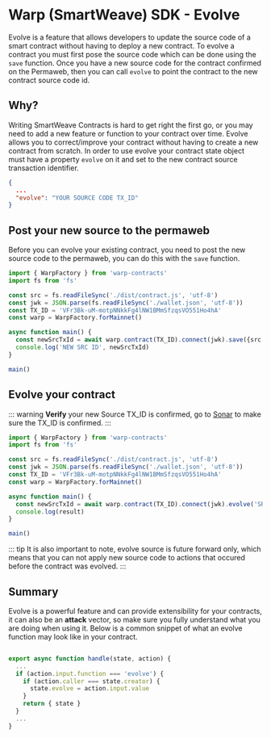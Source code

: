 # Warp (SmartWeave) SDK - Evolve

Evolve is a feature that allows developers to update the source code of a smart contract without having to deploy a new contract. To evolve a contract you must first pose the source code which can be done using the `save` function. Once you have a new source code for the contract confirmed on the Permaweb, then you can call `evolve` to point the contract to the new contract source code id.

## Why?

Writing SmartWeave Contracts is hard to get right the first go, or you may need to add a new feature or function to your contract over time. Evolve allows you to correct/improve your contract without having to create a new contract from scratch. In order to use evolve your contract state object must have a property `evolve` on it and set to the new contract source transaction identifier.

```json
{
  ...
  "evolve": "YOUR SOURCE CODE TX_ID"
}
```

## Post your new source to the permaweb

Before you can evolve your existing contract, you need to post the new source code to the permaweb, you can do this with the `save` function.

```ts
import { WarpFactory } from 'warp-contracts'
import fs from 'fs'

const src = fs.readFileSync('./dist/contract.js', 'utf-8')
const jwk = JSON.parse(fs.readFileSync('./wallet.json', 'utf-8'))
const TX_ID = 'VFr3Bk-uM-motpNNkkFg4lNW1BMmSfzqsVO551Ho4hA'
const warp = WarpFactory.forMainnet()

async function main() {
  const newSrcTxId = await warp.contract(TX_ID).connect(jwk).save({src })
  console.log('NEW SRC ID', newSrcTxId)
}

main()
```

## Evolve your contract

::: warning
**Verify** your new Source TX_ID is confirmed, go to [Sonar](https://sonar.warp.cc) to make sure the TX_ID is confirmed.
:::

```ts
import { WarpFactory } from 'warp-contracts'
import fs from 'fs'

const src = fs.readFileSync('./dist/contract.js', 'utf-8')
const jwk = JSON.parse(fs.readFileSync('./wallet.json', 'utf-8'))
const TX_ID = 'VFr3Bk-uM-motpNNkkFg4lNW1BMmSfzqsVO551Ho4hA'
const warp = WarpFactory.forMainnet()

async function main() {
  const newSrcTxId = await warp.contract(TX_ID).connect(jwk).evolve('SRC TX ID')
  console.log(result)
}

main()

```

::: tip
It is also important to note, evolve source is future forward only, which means that you can not apply new source code to actions that occured before the contract was evolved.
:::


## Summary

Evolve is a powerful feature and can provide extensibility for your contracts, it can also be an **attack** vector, so make sure you fully understand what you are doing when using it. Below is a common snippet of what an evolve function may look like in your contract.

```js

export async function handle(state, action) {
  ...
  if (action.input.function === 'evolve') {
    if (action.caller === state.creator) {
      state.evolve = action.input.value 
    }
    return { state }
  }
  ...
}
```

